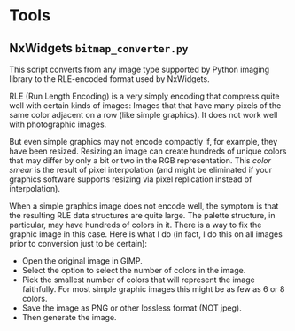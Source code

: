 # Tools

## NxWidgets `bitmap_converter.py`

This script converts from any image type supported by Python imaging library to
the RLE-encoded format used by NxWidgets.

RLE (Run Length Encoding) is a very simply encoding that compress quite well
with certain kinds of images: Images that that have many pixels of the same
color adjacent on a row (like simple graphics). It does not work well with
photographic images.

But even simple graphics may not encode compactly if, for example, they have
been resized. Resizing an image can create hundreds of unique colors that may
differ by only a bit or two in the RGB representation. This _color smear_ is the
result of pixel interpolation (and might be eliminated if your graphics software
supports resizing via pixel replication instead of interpolation).

When a simple graphics image does not encode well, the symptom is that the
resulting RLE data structures are quite large. The palette structure, in
particular, may have hundreds of colors in it. There is a way to fix the graphic
image in this case. Here is what I do (in fact, I do this on all images prior to
conversion just to be certain):

- Open the original image in GIMP.
- Select the option to select the number of colors in the image.
- Pick the smallest number of colors that will represent the image faithfully.
  For most simple graphic images this might be as few as 6 or 8 colors.
- Save the image as PNG or other lossless format (NOT jpeg).
- Then generate the image.
